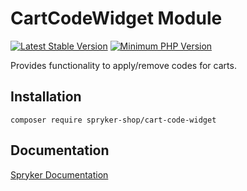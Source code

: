 # CartCodeWidget Module
[![Latest Stable Version](https://poser.pugx.org/spryker-shop/cart-code-widget/v/stable.svg)](https://packagist.org/packages/spryker-shop/cart-code-widget)
[![Minimum PHP Version](https://img.shields.io/badge/php-%3E%3D%208.3-8892BF.svg)](https://php.net/)

Provides functionality to apply/remove codes for carts.

## Installation

```
composer require spryker-shop/cart-code-widget
```

## Documentation

[Spryker Documentation](https://docs.spryker.com)
